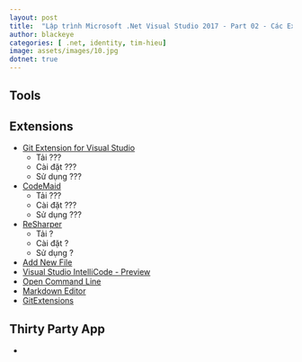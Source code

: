 ```yaml
---
layout: post
title:  "Lập trình Microsoft .Net Visual Studio 2017 - Part 02 - Các Extension -  và Tool cần thiết cho Visual Studio"
author: blackeye
categories: [ .net, identity, tim-hieu]
image: assets/images/10.jpg
dotnet: true
---
```


## Tools

## Extensions
- [Git Extension for Visual Studio](https://marketplace.visualstudio.com/items?itemName=GitHub.GitHubExtensionforVisualStudio)
    + Tải ???
    + Cài đặt ???
    + Sử dụng ???
- [CodeMaid](https://marketplace.visualstudio.com/items?itemName=SteveCadwallader.CodeMaid)
    + Tải ???
    + Cài đặt ???
    + Sử dụng ???   
- [ReSharper](https://www.jetbrains.com/resharper/download/download-thanks.html?platform=windows&code=RSU)
    + Tải ?
    + Cài đặt ?
    + Sử dụng ?
- [Add New File](https://marketplace.visualstudio.com/items?itemName=MadsKristensen.AddNewFile)
- [Visual Studio IntelliCode - Preview](https://marketplace.visualstudio.com/items?itemName=VisualStudioExptTeam.VSIntelliCode)
- [Open Command Line](https://marketplace.visualstudio.com/items?itemName=MadsKristensen.OpenCommandLine)
- [Markdown Editor](https://marketplace.visualstudio.com/items?itemName=MadsKristensen.MarkdownEditor)
- [GitExtensions](https://marketplace.visualstudio.com/items?itemName=HenkWesthuis.GitExtensions)
## Thirty Party App
- 